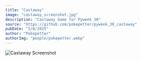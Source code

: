 ```yaml
---
title: "Castaway"
image: "castaway_screenshot.jpg"
description: "Castaway Game for Pyweek 30"
source: "https://github.com/pokepetter/pyweek_30_castaway"
pubDate: "5/6/2025"
author: "Pokepetter"
authorImg: "people/pokepetter.webp"
---
```


![Castaway Screenshot](https://github.com/pokepetter/pyweek_30_castaway/blob/master/castaway_screenshot.jpg?raw=true)